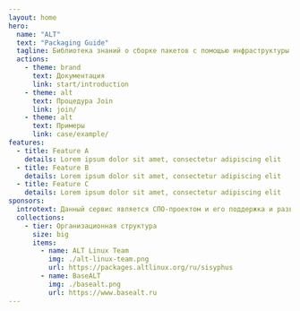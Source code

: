 ```yaml
---
layout: home
hero:
  name: "ALT"
  text: "Packaging Guide"
  tagline: Библиотека знаний о сборке пакетов с помощью инфраструктуры операционных систем семейства «Альт»
  actions:
    - theme: brand
      text: Документация
      link: start/introduction
    - theme: alt
      text: Процедура Join
      link: join/
    - theme: alt
      text: Примеры
      link: case/example/
features:
  - title: Feature A
    details: Lorem ipsum dolor sit amet, consectetur adipiscing elit
  - title: Feature B
    details: Lorem ipsum dolor sit amet, consectetur adipiscing elit
  - title: Feature C
    details: Lorem ipsum dolor sit amet, consectetur adipiscing elit
sponsors:
  introtext: Данный сервис является СПО-проектом и его поддержка и развитие зависит только от нашей совместной активности.
  collections:
    - tier: Организационная структура
      size: big
      items:
        - name: ALT Linux Team
          img: ./alt-linux-team.png
          url: https://packages.altlinux.org/ru/sisyphus
        - name: BaseALT
          img: ./basealt.png
          url: https://www.basealt.ru
---
```

